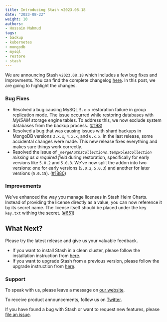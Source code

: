 ```yaml
---
title: Introducing Stash v2023.08.18
date: "2023-08-22"
weight: 10
authors:
- Hossain Mahmud
tags:
- backup
- kubernetes
- mongodb
- mysql
- restore
- stash
---
```


We are announcing Stash `v2023.08.18` which includes a few bug fixes and Improvments. You can find the complete changelog [here](https://github.com/stashed/CHANGELOG/blob/master/releases/v2023.08.18/README.md). In this post, we are going to highlight the changes.

### Bug Fixes
- Resolved a bug causing MySQL `5.x.x` restoration failure in group replication mode. The issue occurred while restoring databases with *MyISAM* storage engine tables. To address this, we now exclude system databases from the backup process.
  ([#198](https://github.com/stashed/mysql/pull/716))
- Resolved a bug that was causing issues with shard backups in MongoDB versions `3.x.x`, `4.x.x`, and `6.x.x`. In the last release, some accidental changes were made. This new release fixes everything and makes sure things work correctly.
- Resolved the issue of *`_mergeAuthzCollections.tempRolesCollection` missing as a required field* during restoration, specifically for early versions like `5.0.2` and `5.0.3`. We've now split the addon into two versions: one for early versions (`5.0.2`, `5.0.3`) and another for later versions (`5.0.15`). ([#1880](https://github.com/stashed/mongodb/pull/1880))

### Improvements

We've enhanced the way you manage licenses in Stash Helm Charts. Instead of providing the license directly as a value, you can now reference it by its secret name. The license itself should be placed under the key `key.txt` withing the secret. ([#651](https://github.com/kubedb/installer/pull/651))

## What Next?

Please try the latest release and give us your valuable feedback.

- If you want to install Stash in a clean cluster, please follow the installation instruction from [here](https://stash.run/docs/v2023.03.20/setup/).
- If you want to upgrade Stash from a previous version, please follow the upgrade instruction from [here](https://stash.run/docs/v2023.03.20/setup/upgrade/).

### Support

To speak with us, please leave a message on [our website](https://appscode.com/contact/).

To receive product announcements, follow us on [Twitter](https://twitter.com/KubeStash).

If you have found a bug with Stash or want to request new features, please [file an issue](https://github.com/stashed/project/issues/new).

